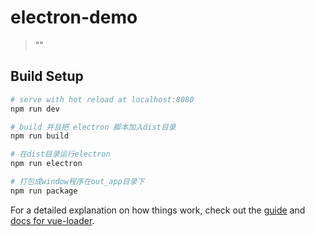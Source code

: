# electron-demo

> \"\"

## Build Setup

``` bash
# serve with hot reload at localhost:8080
npm run dev

# build 并且把 electron 脚本加入dist目录
npm run build

# 在dist目录运行electron
npm run electron

# 打包成window程序在out_app目录下
npm run package
```

For a detailed explanation on how things work, check out the [guide](http://vuejs-templates.github.io/webpack/) and [docs for vue-loader](http://vuejs.github.io/vue-loader).

